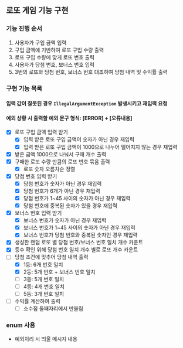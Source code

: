 ## 로또 게임 기능 구현 

### 기능 진행 순서
1. 사용자가 구입 금액 입력
2. 구입 금액에 기반하여 로또 구입 수량 출력
3. 로또 구입 수량에 맞게 로또 번호 출력
4. 사용자가 당첨 번호, 보너스 번호 입력
5. 3번의 로또와 당첨 번호, 보너스 번호 대조하여 댱첨 내역 및 수익률 출력

### 구현 기능 목록
#### 입력 값이 잘못된 경우 `IllegalArgumentException` 발생시키고 재입력 요청
#### 예외 상황 시 출력할 예외 문구 형식: [ERROR] + [오류내용]
- [x] 로또 구입 금액 입력 받기
  - [x] 입력 받은 로또 구입 금액이 숫자가 아닌 경우 재입력
  - [x] 입력 받은 로또 구입 금액이 1000으로 나누어 떨어지지 않는 경우 재입력
- [x] 받은 금액 1000으로 나눠서 구매 개수 출력
- [x] 구매한 로또 수량 만큼의 로또 번호 묶음 출력
  - [x] 로또 숫자 오름차순 정렬
- [x] 당첨 번호 입력 받기
  - [x] 당첨 번호가 숫자가 아닌 경우 재입력
  - [x] 당첨 번호가 6개가 아닌 경우 재입력
  - [x] 당첨 번호가 1~45 사이의 숫자가 아닌 경우 재입력
  - [x] 당첨 번호에 중복된 숫자가 있을 경우 재입력
- [x] 보너스 번호 입력 받기
  - [x] 보너스 번호가 숫자가 아닌 경우 재입력
  - [x] 보너스 번호가 1~45 사이의 숫자가 아닌 경우 재입력
  - [x] 보너스 번호가 당첨 번호와 중복된 숫자인 경우 재입력
- [x] 생성한 랜덤 로또 별 당첨 번호/보너스 번호 일치 개수 카운트
- [x] 등수 확인 위해 당첨 번호 일치 개수 별로 로또 개수 카운트
- [ ] 당첨 조건에 맞추어 당첨 내역 출력
  - [x] 1등: 6개 번호 일치
  - [x] 2등: 5개 번호 + 보너스 번호 일치
  - [ ] 3등: 5개 번호 일치
  - [ ] 4등: 4개 번호 일치
  - [ ] 5등: 3개 번호 일치
- [ ] 수익률 계산하여 출력
  - [ ] 소수점 둘째자리에서 반올림

### enum 사용
- 예외처리 시 띄울 메시지 내용
